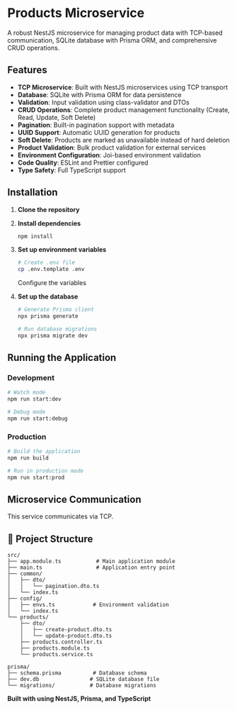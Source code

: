 # Products Microservice

A robust NestJS microservice for managing product data with TCP-based communication, SQLite database with Prisma ORM, and comprehensive CRUD operations.

## Features

- **TCP Microservice**: Built with NestJS microservices using TCP transport
- **Database**: SQLite with Prisma ORM for data persistence
- **Validation**: Input validation using class-validator and DTOs
- **CRUD Operations**: Complete product management functionality (Create, Read, Update, Soft Delete)
- **Pagination**: Built-in pagination support with metadata
- **UUID Support**: Automatic UUID generation for products
- **Soft Delete**: Products are marked as unavailable instead of hard deletion
- **Product Validation**: Bulk product validation for external services
- **Environment Configuration**: Joi-based environment validation
- **Code Quality**: ESLint and Prettier configured
- **Type Safety**: Full TypeScript support

## Installation

1. **Clone the repository**

2. **Install dependencies**
   ```bash
   npm install
   ```

3. **Set up environment variables**
   ```bash
   # Create .env file
   cp .env.template .env
   ```
  
   Configure the variables

4. **Set up the database**
   ```bash
   # Generate Prisma client
   npx prisma generate
   
   # Run database migrations
   npx prisma migrate dev
   ```

## Running the Application

### Development
```bash
# Watch mode
npm run start:dev

# Debug mode
npm run start:debug
```

### Production
```bash
# Build the application
npm run build

# Run in production mode
npm run start:prod
```

## Microservice Communication

This service communicates via TCP.

## 📁 Project Structure

```
src/
├── app.module.ts           # Main application module
├── main.ts                 # Application entry point
├── common/
│   ├── dto/
│   │   └── pagination.dto.ts
│   └── index.ts
├── config/
│   ├── envs.ts            # Environment validation
│   └── index.ts
└── products/
    ├── dto/
    │   ├── create-product.dto.ts
    │   └── update-product.dto.ts
    ├── products.controller.ts
    ├── products.module.ts
    └── products.service.ts

prisma/
├── schema.prisma          # Database schema
├── dev.db                # SQLite database file
└── migrations/           # Database migrations
```

**Built with using NestJS, Prisma, and TypeScript**